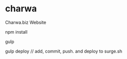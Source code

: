 # charwa
Charwa.biz Website

npm install

gulp

gulp deploy      // add, commit, push. and deploy to surge.sh
